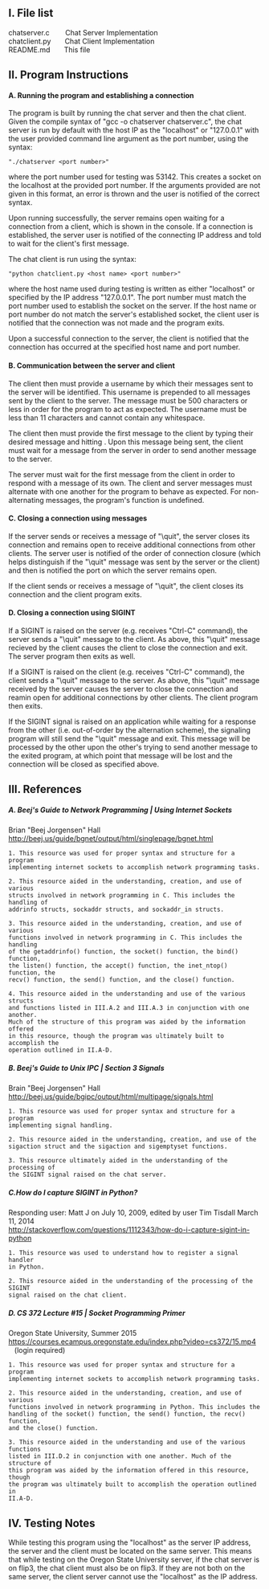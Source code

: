 ## I. File list
chatserver.c&nbsp;&nbsp;&nbsp;&nbsp;&nbsp;&nbsp;&nbsp;&nbsp;Chat Server Implementation<br />
chatclient.py&nbsp;&nbsp;&nbsp;&nbsp;&nbsp;&nbsp;&nbsp;Chat Client Implementation<br />
README.md&nbsp;&nbsp;&nbsp;&nbsp;&nbsp;&nbsp;&nbsp;This file<br />


## II. Program Instructions

#### A. Running the program and establishing a connection

The program is built by running the chat server and then the chat client.
Given the compile syntax of "gcc -o chatserver chatserver.c", the chat server
is run by default with the host IP as the "localhost" or "127.0.0.1" with the
user provided command line argument as the port number, using the syntax:
	
	"./chatserver <port number>"

where the port number used for testing was 53142. This creates a socket on the
localhost at the provided port number. If the arguments provided are not given
in this format, an error is thrown and the user is notified of the correct
syntax.

Upon running successfully, the server remains open waiting for a connection
from a client, which is shown in the console. If a connection is established,
the server user is notified of the connecting IP address and told to wait for
the client's first message.

The chat client is run using the syntax:

 	"python chatclient.py <host name> <port number>"

where the host name used during testing is written as either "localhost" or
specified by the IP address "127.0.0.1". The port number must match the port
number used to establish the socket on the server. If the host name or port 
number do not match the server's established socket, the client user is
notified that the connection was not made and the program exits.

Upon a successful connection to the server, the client is notified that the
connection has occurred at the specified host name and port number.


#### B. Communication between the server and client

The client then must provide a username by which their messages sent to the
server will be identified. This username is prepended to all messages sent by
the client to the server. The message must be 500 characters or less in order
for the program to act as expected. The username must be less than 11 
characters and cannot contain any whitespace.

The client then must provide the first message to the client by typing their 
desired message and hitting <Enter>. Upon this message being sent, the client
must wait for a message from the server in order to send another message to the
server.

The server must wait for the first message from the client in order to respond
with a message of its own. The client and server messages must alternate with 
one another for the program to behave as expected. For non-alternating
messages, the program's function is undefined.


#### C. Closing a connection using messages

If the server sends or receives a message of "\quit", the server closes its 
connection and remains open to receive additional connections from other 
clients. The server user is notified of the order of connection closure (which
helps distinguish if the "\quit" message was sent by the server or the client)
and then is notified the port on which the server remains open.

If the client sends or receives a message of "\quit", the client closes its
connection and the client program exits.


#### D. Closing a connection using SIGINT

If a SIGINT is raised on the server (e.g. receives "Ctrl-C" command), the
server sends a "\quit" message to the client. As above, this "\quit" message
recieved by the client causes the client to close the connection and exit. The
server program then exits as well.

If a SIGINT is raised on the client (e.g. receives "Ctrl-C" command), the
client sends a "\quit" message to the server. As above, this "\quit" message
received by the server causes the server to close the connection and reamin
open for additional connections by other clients. The client program then
exits.

If the SIGINT signal is raised on an application while waiting for a response
from the other (i.e. out-of-order by the alternation scheme), the signaling
program will still send the "\quit" message and exit. This message will be 
processed by the other upon the other's trying to send another message to the
exited program, at which point that message will be lost and the connection
will be closed as specified above. 


## III. References

##### A. Beej's Guide to Network Programming | Using Internet Sockets
Brian "Beej Jorgensen" Hall<br />
http://beej.us/guide/bgnet/output/html/singlepage/bgnet.html

	1. This resource was used for proper syntax and structure for a program
	implementing internet sockets to accomplish network programming tasks.

	2. This resource aided in the understanding, creation, and use of various
	structs involved in network programming in C. This includes the handling of
	addrinfo structs, sockaddr structs, and sockaddr_in structs.

	3. This resource aided in the understanding, creation, and use of various
	functions involved in network programming in C. This includes the handling
	of the getaddrinfo() function, the socket() function, the bind() function,
	the listen() function, the accept() function, the inet_ntop() function, the
	recv() function, the send() function, and the close() function.

	4. This resource aided in the understanding and use of the various structs
	and functions listed in III.A.2 and III.A.3 in conjunction with one another.
	Much of the structure of this program was aided by the information offered
	in this resource, though the program was ultimately built to accomplish the
	operation outlined in II.A-D. 


##### B. Beej's Guide to Unix IPC | Section 3 Signals
Brain "Beej Jorgensen" Hall<br />
http://beej.us/guide/bgipc/output/html/multipage/signals.html

	1. This resource was used for proper syntax and structure for a program
	implementing signal handling.

	2. This resource aided in the understanding, creation, and use of the 
	sigaction struct and the sigaction and sigemptyset functions.

	3. This resource ultimately aided in the understanding of the processing of
	the SIGINT signal raised on the chat server.


##### C.How do I capture SIGINT in Python?
Responding user: Matt J on July 10, 2009, edited by user Tim Tisdall March 11, 2014<br />
http://stackoverflow.com/questions/1112343/how-do-i-capture-sigint-in-python

	1. This resource was used to understand how to register a signal handler
	in Python.

	2. This resource aided in the understanding of the processing of the SIGINT
	signal raised on the chat client.


##### D. CS 372 Lecture #15 | Socket Programming Primer
Oregon State University, Summer 2015<br />
https://courses.ecampus.oregonstate.edu/index.php?video=cs372/15.mp4<br />
&nbsp;&nbsp;&nbsp;(login required)

	1. This resource was used for proper syntax and structure for a program
	implementing internet sockets to accomplish network programming tasks.

	2. This resource aided in the understanding, creation, and use of various
	functions involved in network programming in Python. This includes the 
	handling of the socket() function, the send() function, the recv() function,
	and the close() function.

	3. This resource aided in the understanding and use of the various functions
	listed in III.D.2 in conjunction with one another. Much of the structure of 
	this program was aided by the information offered in this resource, though 
	the program was ultimately built to accomplish the operation outlined in 
	II.A-D.


## IV. Testing Notes

While testing this program using the "localhost" as the server IP address, the 
server and the client must be located on the same server. This means that while
testing on the Oregon State University server, if the chat server is on flip3,
the chat client must also be on flip3. If they are not both on the same server,
the client server cannot use the "localhost" as the IP address.
